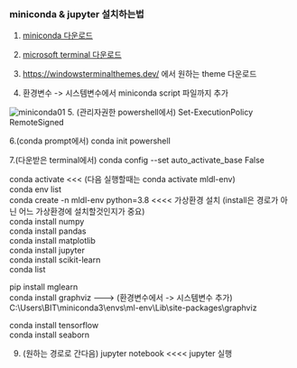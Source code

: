 ### miniconda & jupyter 설치하는법
1. [miniconda 다운로드](https://docs.conda.io/en/latest/miniconda.html)

2. [microsoft terminal 다운로드](https://apps.microsoft.com/store/detail/windows-terminal/9N0DX20HK701?hl=ko-kr&gl=kr)

3. https://windowsterminalthemes.dev/ 에서 원하는 theme 다운로드

4. 환경변수 -> 시스템변수에서 miniconda script 파일까지 추가

![miniconda01](https://user-images.githubusercontent.com/114986610/209664244-8a65d0e7-a986-4182-85c4-851c168b3af8.png)
5. (관리자권한 powershell에서) Set-ExecutionPolicy RemoteSigned

6.(conda prompt에서) conda init powershell

7.(다운받은 terminal에서) conda config --set auto_activate_base False

conda activate <<< (다음 실행할때는 conda activate mldl-env) \
conda env list \
conda create -n mldl-env python=3.8  <<<<  가상환경 설치 (install은 경로가 아닌 어느 가상환경에 설치할것인지가 중요) \
conda install numpy \
conda install pandas \
conda install matplotlib \
conda install jupyter \
conda install scikit-learn \
conda list

pip install mglearn \
conda install graphviz  --->  (환경변수에서 -> 시스템변수 추가) C:\Users\BIT\miniconda3\envs\ml-env\Lib\site-packages\graphviz

conda install tensorflow \
conda install seaborn

9. (원하는 경로로 간다음) jupyter notebook  <<<<  jupyter 실행
